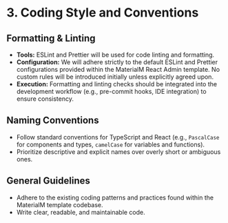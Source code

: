 # 3. Coding Style and Conventions

## Formatting & Linting
*   **Tools:** ESLint and Prettier will be used for code linting and formatting.
*   **Configuration:** We will adhere strictly to the default ESLint and Prettier configurations provided within the MaterialM React Admin template. No custom rules will be introduced initially unless explicitly agreed upon.
*   **Execution:** Formatting and linting checks should be integrated into the development workflow (e.g., pre-commit hooks, IDE integration) to ensure consistency.

## Naming Conventions
*   Follow standard conventions for TypeScript and React (e.g., `PascalCase` for components and types, `camelCase` for variables and functions).
*   Prioritize descriptive and explicit names over overly short or ambiguous ones.

## General Guidelines
*   Adhere to the existing coding patterns and practices found within the MaterialM template codebase.
*   Write clear, readable, and maintainable code. 